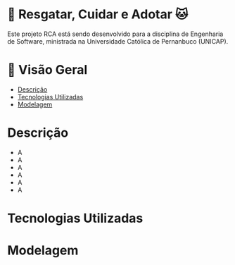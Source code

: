 # 🐶 Resgatar, Cuidar e Adotar 🐱

<p>Este projeto RCA está sendo desenvolvido para a disciplina de Engenharia de Software, ministrada na Universidade Católica de Pernanbuco (UNICAP).</p>

# 📝 Visão Geral

+ <a href="#descrição">Descrição</a>
+ <a href="#Tecnologias">Tecnologias Utilizadas</a>
+ <a href="#modelagem">Modelagem</a>


# Descrição
+ <a>A</a>
+ <a>A</a>
+ <a>A</a>
+ <a>A</a>
+ <a>A</a>
+ <a>A</a>


# Tecnologias Utilizadas

# Modelagem


